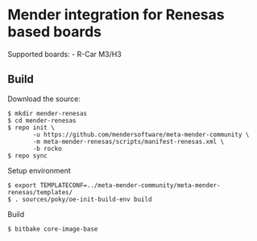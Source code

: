# Mender integration for Renesas based boards

Supported boards:
    - R-Car M3/H3

## Build

Download the source:

    $ mkdir mender-renesas
    $ cd mender-renesas
    $ repo init \
           -u https://github.com/mendersoftware/meta-mender-community \
           -m meta-mender-renesas/scripts/manifest-renesas.xml \
           -b rocko
    $ repo sync

Setup environment

    $ export TEMPLATECONF=../meta-mender-community/meta-mender-renesas/templates/
    $ . sources/poky/oe-init-build-env build

Build

    $ bitbake core-image-base
